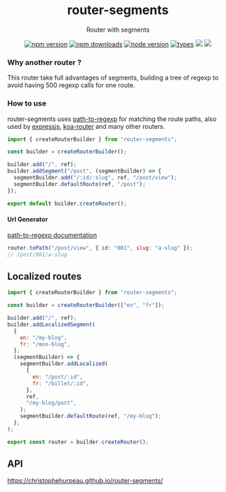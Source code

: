 <h1 align="center">
  router-segments
</h1>

<p align="center">
  Router with segments
</p>

<p align="center">
  <a href="https://npmjs.org/package/router-segments"><img src="https://img.shields.io/npm/v/router-segments.svg?style=flat-square" alt="npm version"></a>
  <a href="https://npmjs.org/package/router-segments"><img src="https://img.shields.io/npm/dw/router-segments.svg?style=flat-square" alt="npm downloads"></a>
  <a href="https://npmjs.org/package/router-segments"><img src="https://img.shields.io/node/v/router-segments.svg?style=flat-square" alt="node version"></a>
  <a href="https://npmjs.org/package/router-segments"><img src="https://img.shields.io/npm/types/router-segments.svg?style=flat-square" alt="types"></a>
  <a href="https://codecov.io/gh/christophehurpeau/router-segments"><img src="https://img.shields.io/codecov/c/github/christophehurpeau/router-segments/main.svg?style=flat-square"></a>
  <a href="https://christophehurpeau.github.io/router-segments/"><img src="https://img.shields.io/website.svg?down_color=lightgrey&down_message=offline&up_color=blue&up_message=online&url=https%3A%2F%2Fchristophehurpeau.github.io%2Frouter-segments%2F?style=flat-square"></a>
</p>

### Why another router ?

This router take full advantages of segments, building a tree of regexp to avoid having 500 regexp calls for one route.

### How to use

router-segments uses [path-to-regexp](https://www.npmjs.com/package/path-to-regexp) for matching the route paths,
also used by [expressjs](https://expressjs.com/en/guide/routing.html), [koa-router](https://www.npmjs.com/package/koa-router)
and many other routers.

```js
import { createRouterBuilder } from "router-segments";

const builder = createRouterBuilder();

builder.add("/", ref);
builder.addSegment("/post", (segmentBuilder) => {
  segmentBuilder.add("/:id/:slug", ref, "/post/view");
  segmentBuilder.defaultRoute(ref, "/post");
});

export default builder.createRouter();
```

#### Url Generator

[path-to-regexp documentation](https://www.npmjs.com/package/path-to-regexp#compile-reverse-path-to-regexp)

```js
router.toPath("/post/view", { id: "001", slug: "a-slug" });
// /post/001/a-slug
```

## Localized routes

```js
import { createRouterBuilder } from "router-segments";

const builder = createRouterBuilder(["en", "fr"]);

builder.add("/", ref);
builder.addLocalizedSegment(
  {
    en: "/my-blog",
    fr: "/mon-blog",
  },
  (segmentBuilder) => {
    segmentBuilder.addLocalized(
      {
        en: "/post/:id",
        fr: "/billet/:id",
      },
      ref,
      "/my-blog/post",
    );
    segmentBuilder.defaultRoute(ref, "/my-blog");
  },
);

export const router = builder.createRouter();
```

## API

https://christophehurpeau.github.io/router-segments/
